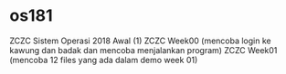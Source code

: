 # os181
ZCZC Sistem Operasi 2018 Awal (1)
ZCZC Week00 (mencoba login ke kawung dan badak dan mencoba menjalankan program)
ZCZC Week01 (mencoba 12 files yang ada dalam demo week 01)
